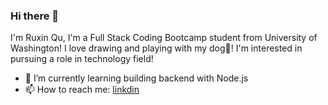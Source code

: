### Hi there 👋



I'm Ruxin Qu, I'm a Full Stack Coding Bootcamp student from University of Washington! I love drawing and playing with my dog🐶! I'm interested in pursuing a role in technology field!


<!-- - 🔭 I’m currently working on :  -->
<!-- - 👯 I’m looking to collaborate on ...
- 🤔 I’m looking for help with ... -->
<!-- - 💬 Ask me about ... -->

- 🌱 I’m currently learning building backend with Node.js 
- 📫 How to reach me: [linkdin](https://www.linkedin.com/in/ruxin-qu-94a034176/)


